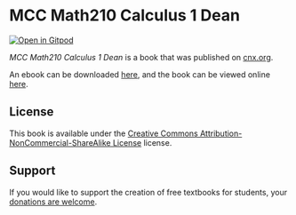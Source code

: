 # MCC Math210 Calculus 1 Dean

[![Open in Gitpod](https://gitpod.io/button/open-in-gitpod.svg)](https://gitpod.io/from-referrer/)

_MCC Math210 Calculus 1 Dean_ is a book that was published on [cnx.org](https://cnx.org/).

An ebook can be downloaded [here](https://github.com/cnx-user-books/cnxbook-mcc-math210-calculus-1-dean/releases/latest), and the book can be viewed online [here](https://github.com/cnx-user-books/cnxbook-mcc-math210-calculus-1-dean/releases/latest).

## License
This book is available under the [Creative Commons Attribution-NonCommercial-ShareAlike License](./LICENSE) license.

## Support
If you would like to support the creation of free textbooks for students, your [donations are welcome](https://riceconnect.rice.edu/donation/support-openstax-banner).
